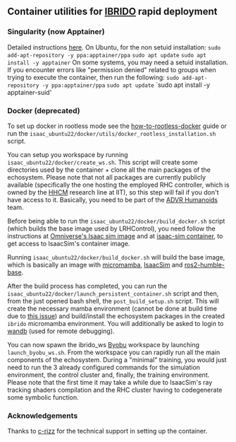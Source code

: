 ## Container utilities for [IBRIDO](https://github.com/AndrePatri/IBRIDO) rapid deployment

### Singularity (now Apptainer)
Detailed instructions [here](https://apptainer.org/docs/admin/main/installation.html).
On Ubuntu, for the non setuid installation:
`sudo add-apt-repository -y ppa:apptainer/ppa`
`sudo apt update`
`sudo apt install -y apptainer`
On some systems, you may need a setuid installation. If you encounter errors like "permission denied" related to groups when trying to execute the container, then run the following:
`sudo add-apt-repository -y ppa:apptainer/ppa`
`sudo apt update`
`sudo apt install -y apptainer-suid'

### Docker (deprecated)

To set up docker in rootless mode see the [how-to-rootless-docker](https://docs.docker.com/engine/security/rootless/) guide or run the `isaac_ubuntu22/docker/utils/docker_rootless_installation.sh` script.

You can setup you workspace by running `isaac_ubuntu22/docker/create_ws.sh`. This script will create some directories used by the container + clone all the main packages of the echosystem. Please note that not all packages are currently publicly available (specifically the one hosting the employed RHC controller, which is owned by the [HHCM](https://hhcm.iit.it/) research line at IIT), so this step will fail if you don't have access to it. Basically, you need to be part of the [ADVR Humanoids](https://github.com/ADVRHumanoids) team.

Before being able to run the `isaac_ubuntu22/docker/build_docker.sh` script (which builds the base image used by LRHControl), you need follow the instructions at [Omniverse's Isaac sim image](https://docs.omniverse.nvidia.com/isaacsim/latest/installation/install_container.html) and at [isaac-sim container](https://catalog.ngc.nvidia.com/orgs/nvidia/containers/isaac-sim), to get access to IsaacSim's container image. 

Running `isaac_ubuntu22/docker/build_docker.sh` will build the base image, which is basically an image with [micromamba](https://github.com/mamba-org/micromamba-releases), [IsaacSim](https://developer.nvidia.com/isaac/sim) and [ros2-humble-base](https://docs.ros.org/en/humble/index.html).

After the build process has completed, you can run the `isaac_ubuntu22/docker/launch_persistent_container.sh` script and then, from the just opened bash shell, the `post_build_setup.sh` script. This will create the necessary mamba environment (cannot be done at build time due to [this issue](https://github.com/NVIDIA/nvidia-container-toolkit/issues/221)) and build/install the echosystem packages in the created `ibrido` micromamba environment. You will additionally be asked to login to [wandb](https://wandb.ai) (used for remote debugging).

You can now spawn the ibrido_ws [Byobu](https://www.byobu.org/) workspace by launching `launch_byobu_ws.sh`. From the workspace you can rapidly run all the main components of the echosystem. During a "minimal" training, you would just need to run the 3 already configured commands for the simulation environment, the control cluster and, finally, the training environment. Please note that the first time it may take a while due to IsaacSim's ray tracking shaders compilation and the RHC cluster having to codegenerate some symbolic function.

### Acknowledgements
Thanks to [c-rizz](https://github.com/c-rizz) for the technical support in setting up the container.
